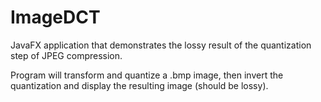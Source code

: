 # ImageDCT
JavaFX application that demonstrates the lossy result of the quantization step of JPEG compression.

Program will transform and quantize a .bmp image, then invert the quantization and display the resulting image (should be lossy).

